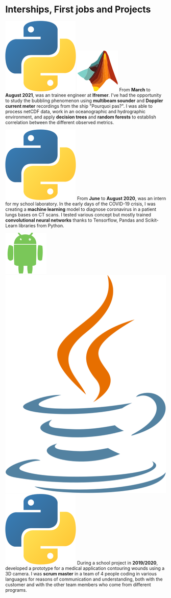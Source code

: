 # Interships, First jobs and Projects

![python][python]
![matlab][matlab]
From **March** to **August 2021**, was an trainee engineer at **Ifremer**. I've had the 
opportunity to study the bubbling phenomenon using **multibeam sounder** and 
**Doppler current meter** recordings from the ship "Pourquoi pas?". I was able 
to process netCDF data, work in an oceanographic and hydrographic environment, and
apply **decision trees** and **random forests** to establish correlation between the 
different observed metrics.

![python][python]
From **June** to **August 2020**, was an intern for my school laboratory. In the early
days of the COVID-19 crisis, I was creating a **machine learning** model to diagnose coronavirus
in a patient lungs bases on CT scans. I tested various concept but mostly trained 
**convolutional neural networks** thanks to Tensorflow, Pandas and Scikit-Learn libraries from Python.

![android][android]
![java][java]
![python][python]
During a school project in **2019/2020**, developed a prototype for a medical application
contouring wounds using a 3D camera. I was **scrum master** in a team of 4 people coding in various 
languages for reasons of communication and understanding, both with the customer and with the other 
team members who come from different programs.

[java]: images/logos/java.svg
[python]: images/logos/python.svg
[matlab]: images/logos/matlab.svg
[android]: images/logos/android.svg
